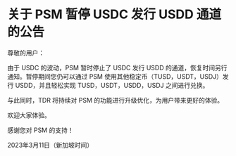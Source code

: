 # 关于 PSM 暂停 USDC 发行 USDD 通道的公告

尊敬的用户：

&#x20;       由于 USDC 的波动，PSM 暂时停止了 USDC 发行 USDD 的通道，恢复时间另行通知。暂停期间您仍可以通过 PSM 使用其他稳定币（TUSD，USDT，USDJ）发行 USDD，并且轻松实现 TUSD，USDT，USDD，USDJ 之间进行兑换。

&#x20;       与此同时，TDR 将持续对 PSM 的功能进行升级优化，为用户带来更好的体验。

&#x20;       欢迎大家体验。\
&#x20;

&#x20;                                                                                                                               感谢您对 PSM 的支持！&#x20;

&#x20;                                                                                                                   2023年3月11日（新加坡时间）
